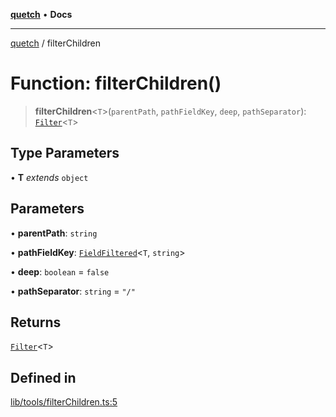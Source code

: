 [**quetch**](../README.md) • **Docs**

***

[quetch](../README.md) / filterChildren

# Function: filterChildren()

> **filterChildren**\<`T`\>(`parentPath`, `pathFieldKey`, `deep`, `pathSeparator`): [`Filter`](../type-aliases/Filter.md)\<`T`\>

## Type Parameters

• **T** *extends* `object`

## Parameters

• **parentPath**: `string`

• **pathFieldKey**: [`FieldFiltered`](../type-aliases/FieldFiltered.md)\<`T`, `string`\>

• **deep**: `boolean` = `false`

• **pathSeparator**: `string` = `"/"`

## Returns

[`Filter`](../type-aliases/Filter.md)\<`T`\>

## Defined in

[lib/tools/filterChildren.ts:5](https://github.com/nevoland/quetch/blob/4c3c4d08a348f3317d0dfdffa7516132c18306c7/lib/tools/filterChildren.ts#L5)
